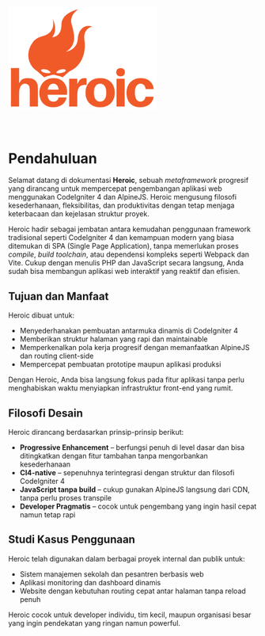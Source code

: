 <img src="../assets/logo-text.png" style="width:300px; margin-bottom: 40px" />

# Pendahuluan

Selamat datang di dokumentasi **Heroic**, sebuah *metaframework* progresif yang dirancang untuk mempercepat pengembangan aplikasi web menggunakan CodeIgniter 4 dan AlpineJS. Heroic mengusung filosofi kesederhanaan, fleksibilitas, dan produktivitas dengan tetap menjaga keterbacaan dan kejelasan struktur proyek.

Heroic hadir sebagai jembatan antara kemudahan penggunaan framework tradisional seperti CodeIgniter 4 dan kemampuan modern yang biasa ditemukan di SPA (Single Page Application), tanpa memerlukan proses *compile*, *build toolchain*, atau dependensi kompleks seperti Webpack dan Vite. Cukup dengan menulis PHP dan JavaScript secara langsung, Anda sudah bisa membangun aplikasi web interaktif yang reaktif dan efisien.

## Tujuan dan Manfaat
Heroic dibuat untuk:

- Menyederhanakan pembuatan antarmuka dinamis di CodeIgniter 4
- Memberikan struktur halaman yang rapi dan maintainable
- Memperkenalkan pola kerja progresif dengan memanfaatkan AlpineJS dan routing client-side
- Mempercepat pembuatan prototipe maupun aplikasi produksi

Dengan Heroic, Anda bisa langsung fokus pada fitur aplikasi tanpa perlu menghabiskan waktu menyiapkan infrastruktur front-end yang rumit.

## Filosofi Desain
Heroic dirancang berdasarkan prinsip-prinsip berikut:

- **Progressive Enhancement** – berfungsi penuh di level dasar dan bisa ditingkatkan dengan fitur tambahan tanpa mengorbankan kesederhanaan
- **CI4-native** – sepenuhnya terintegrasi dengan struktur dan filosofi CodeIgniter 4
- **JavaScript tanpa build** – cukup gunakan AlpineJS langsung dari CDN, tanpa perlu proses transpile
- **Developer Pragmatis** – cocok untuk pengembang yang ingin hasil cepat namun tetap rapi

## Studi Kasus Penggunaan
Heroic telah digunakan dalam berbagai proyek internal dan publik untuk:

- Sistem manajemen sekolah dan pesantren berbasis web
- Aplikasi monitoring dan dashboard dinamis
- Website dengan kebutuhan routing cepat antar halaman tanpa reload penuh

Heroic cocok untuk developer individu, tim kecil, maupun organisasi besar yang ingin pendekatan yang ringan namun powerful.
